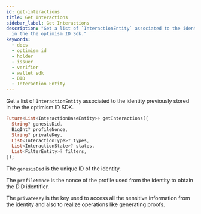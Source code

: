 ```yaml
---
id: get-interactions
title: Get Interactions
sidebar_label: Get Interactions
description: "Get a list of `InteractionEntity` associated to the identity previously stored
  in the the optimism ID Sdk."
keywords:
  - docs
  - optimism id
  - holder
  - issuer
  - verifier
  - wallet sdk
  - DID
  - Interaction Entity
---
```


Get a list of `InteractionEntity` associated to the identity previously stored in the the optimism ID SDK.

```dart
Future<List<InteractionBaseEntity>> getInteractions({
  String? genesisDid,
  BigInt? profileNonce,
  String? privateKey,
  List<InteractionType>? types,
  List<InteractionState>? states,
  List<FilterEntity>? filters,
});
```

The `genesisDid` is the unique ID of the identity.

The `profileNonce` is the nonce of the profile used from the identity to obtain the DID identifier.

The `privateKey` is the key used to access all the sensitive information from the identity and also to realize operations like generating proofs.
